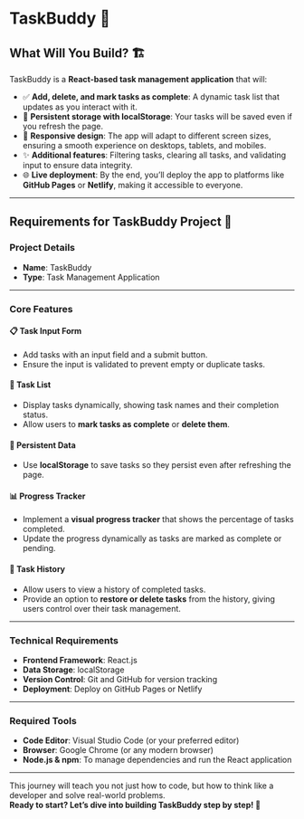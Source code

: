 # **TaskBuddy** 🚀

## **What Will You Build? 🏗️**

TaskBuddy is a **React-based task management application** that will:

- ✅ **Add, delete, and mark tasks as complete**: A dynamic task list that updates as you interact with it.
- 💾 **Persistent storage with localStorage**: Your tasks will be saved even if you refresh the page.
- 📱 **Responsive design**: The app will adapt to different screen sizes, ensuring a smooth experience on desktops, tablets, and mobiles.
- ✨ **Additional features**: Filtering tasks, clearing all tasks, and validating input to ensure data integrity.
- 🌐 **Live deployment**: By the end, you’ll deploy the app to platforms like **GitHub Pages** or **Netlify**, making it accessible to everyone.

---

## **Requirements for TaskBuddy Project 📝**

### **Project Details**

- **Name**: TaskBuddy
- **Type**: Task Management Application

---

### **Core Features**

#### 📋 **Task Input Form**

- Add tasks with an input field and a submit button.
- Ensure the input is validated to prevent empty or duplicate tasks.

#### 📝 **Task List**

- Display tasks dynamically, showing task names and their completion status.
- Allow users to **mark tasks as complete** or **delete them**.

#### 💾 **Persistent Data**

- Use **localStorage** to save tasks so they persist even after refreshing the page.

#### 📊 **Progress Tracker**

- Implement a **visual progress tracker** that shows the percentage of tasks completed.
- Update the progress dynamically as tasks are marked as complete or pending.

#### 📜 **Task History**

- Allow users to view a history of completed tasks.
- Provide an option to **restore or delete tasks** from the history, giving users control over their task management.

---

### **Technical Requirements**

- **Frontend Framework**: React.js
- **Data Storage**: localStorage
- **Version Control**: Git and GitHub for version tracking
- **Deployment**: Deploy on GitHub Pages or Netlify

---

### **Required Tools**

- **Code Editor**: Visual Studio Code (or your preferred editor)
- **Browser**: Google Chrome (or any modern browser)
- **Node.js & npm**: To manage dependencies and run the React application

---

This journey will teach you not just how to code, but how to think like a developer and solve real-world problems.  
**Ready to start? Let’s dive into building TaskBuddy step by step! 🌟**
